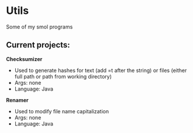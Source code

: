 # Utils
Some of my smol programs

## Current projects:
**Checksumizer**  
- Used to generate hashes for text (add =t after the string) or files (either full path or path from working directory)  
- Args: none  
- Language: Java  

**Renamer**  
- Used to modify file name capitalization
- Args: none  
- Language: Java  
